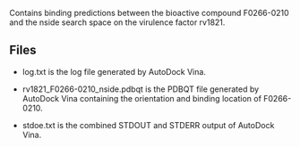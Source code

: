 Contains binding predictions between the bioactive compound F0266-0210 and the nside search space on the virulence factor rv1821.

## Files

- log.txt is the log file generated by AutoDock Vina.

- rv1821_F0266-0210_nside.pdbqt is the PDBQT file generated by AutoDock Vina containing the orientation and binding location of F0266-0210.

- stdoe.txt is the combined STDOUT and STDERR output of AutoDock Vina.

